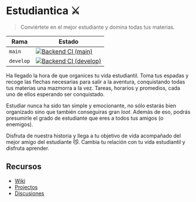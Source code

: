 # Estudiantica ⚔
> Conviértete en el mejor estudiante y domina todas tus materias.

| Rama    | Estado
|---------|-------------------------------------------------------------------------------------------------------------------------------------------------------------------------------------------
|`main`   | [![Backend CI (main)](https://github.com/srp-mx/equipo-4-ing-sw/actions/workflows/ci.yml/badge.svg?branch=main)](https://github.com/srp-mx/equipo-4-ing-sw/actions/workflows/ci.yml)
|`develop`| [![Backend CI (develop)](https://github.com/srp-mx/equipo-4-ing-sw/actions/workflows/ci.yml/badge.svg?branch=develop)](https://github.com/srp-mx/equipo-4-ing-sw/actions/workflows/ci.yml)

Ha llegado la hora de que organices tu vida estudiantil. Toma tus espadas y
recoge las flechas necesarias para salir a la aventura, conquistando todas tus
materias una mazmorra a la vez. Tareas, horarios y promedios, cada uno de ellos
esperando ser conquistado.

Estudiar nunca ha sido tan simple y emocionante, no sólo estarás bien organizado
sino que también conseguiras gran *loot*. Además de eso, podrás presumirle el
grado de estudiante que eres a todos tus amigos (o enemigos).

Disfruta de nuestra historia y llega a tu objetivo de vida acompañado del mejor
amigo del estudiante 😼. Cambia tu relación con tu vida estudiantil y disfruta
aprender.

## Recursos
- [Wiki](https://github.com/srp-mx/equipo-4-ing-sw/wiki)
- [Projectos](https://github.com/srp-mx/equipo-4-ing-sw/projects)
- [Discusiones](https://github.com/srp-mx/equipo-4-ing-sw/discussions)

